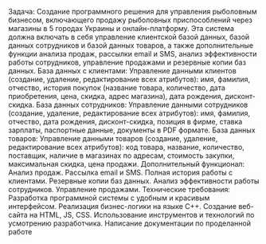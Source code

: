 Задача:
Создание программного решения для управления рыболовным бизнесом, включающего продажу рыболовных приспособлений через магазины в 5 городах Украины и онлайн-платформу. Эта система должна включать в себя управление клиентской базой данных, базой данных сотрудников и базой данных товаров, а также дополнительные функции анализа продаж, рассылки email и SMS, анализ эффективности работы сотрудников, управление продажами и резервные копии баз данных.
База данных с клиентами:
Управление данными клиентов (создание, удаление, редактирование всех атрибутов): имя, фамилия, отчество, история покупок (название товара, количество, дата приобретения, цена, скидка, адрес магазина), дата рождения, дисконт-скидка.
База данных сотрудников:
Управление данными сотрудников (создание, удаление, редактирование всех атрибутов): имя, фамилия, отчество, дата рождения, дисконт-скидка, позиция в фирме, ставка зарплаты, паспортные данные, документы в PDF формате.
База данных товаров:
Управление данными товаров (создание, удаление, редактирование всех атрибутов): код товара, название, количество, поставщик, наличие в магазинах по адресам, стоимость закупки, максимальная скидка, цена продажи.
Дополнительный функционал:
Анализ продаж.
Рассылка email и SMS.
Полная история работы с клиентами.
Резервные копии баз данных.
Анализ эффективности работы сотрудников.
Управление продажами.
Технические требования:
Разработка программной системы с удобным и красивым интерфейсом.
Реализация бизнес-логики на языке С++.
Создание веб-сайта на HTML, JS, CSS.
Использование инструментов и технологий по усмотрению разработчика.
Написание документации по проделанной работе